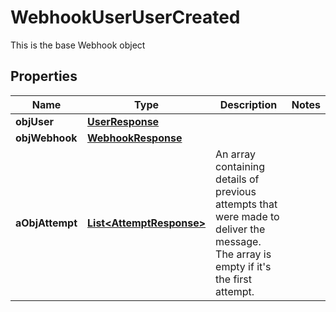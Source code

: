 

# WebhookUserUserCreated

This is the base Webhook object

## Properties

Name | Type | Description | Notes
------------ | ------------- | ------------- | -------------
**objUser** | [**UserResponse**](UserResponse.md) |  | 
**objWebhook** | [**WebhookResponse**](WebhookResponse.md) |  | 
**aObjAttempt** | [**List&lt;AttemptResponse&gt;**](AttemptResponse.md) | An array containing details of previous attempts that were made to deliver the message. The array is empty if it&#39;s the first attempt. | 



